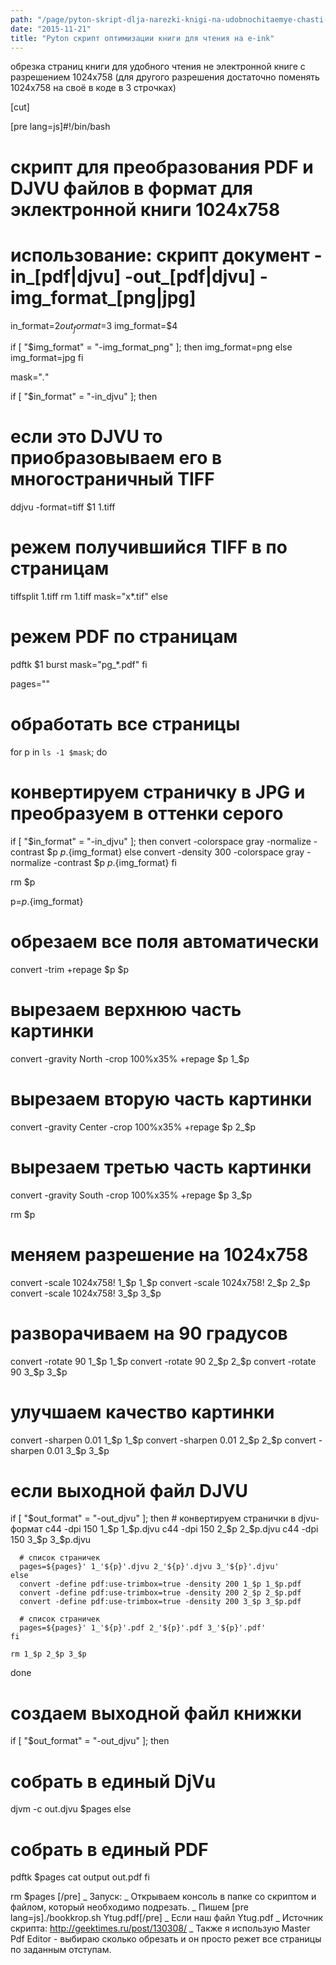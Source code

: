 ```yaml
---
path: "/page/pyton-skript-dlja-narezki-knigi-na-udobnochitaemye-chasti-iz-1-stranicy"
date: "2015-11-21"
title: "Pyton скрипт оптимизации книги для чтения на e-ink"
---
```

обрезка страниц книги для удобного чтения не электронной книге с разрешением 1024х758 (для другого разрешения достаточно поменять 1024х758 на своё в коде в 3 строчках)

[cut]

[pre lang=js]#!/bin/bash
# скрипт для преобразования PDF и DJVU файлов в формат для эклектронной книги 1024х758

# использование: скрипт документ -in_[pdf|djvu] -out_[pdf|djvu] -img_format_[png|jpg]
in_format=$2
out_format=$3
img_format=$4

if [ "$img_format" = "-img_format_png" ];
then
  img_format=png
else
  img_format=jpg
fi

mask="*.*"

if [ "$in_format" = "-in_djvu" ];
then
   # если это DJVU то приобразовываем его в многостраничный TIFF
   ddjvu -format=tiff $1 1.tiff
   # режем получившийся TIFF в по страницам
   tiffsplit 1.tiff
   rm 1.tiff
   mask="x*.tif"
else
   # режем PDF по страницам
   pdftk $1 burst
   mask="pg_*.pdf"
fi

pages=""

# обработать все страницы
for p in `ls -1 $mask`; do

   # конвертируем страничку в JPG и преобразуем в оттенки серого
   if [ "$in_format" = "-in_djvu" ];
   then
      convert -colorspace gray -normalize -contrast $p $p.${img_format}
   else
      convert -density 300 -colorspace gray -normalize -contrast $p $p.${img_format}
   fi

   rm $p

   p=${p}.${img_format}

   # обрезаем все поля автоматически
   convert -trim +repage $p $p
   
   # вырезаем верхнюю часть картинки
   convert -gravity North -crop 100%x35% +repage $p 1_$p
   # вырезаем вторую часть картинки
   convert -gravity Center -crop 100%x35% +repage $p 2_$p
   # вырезаем третью часть картинки
   convert -gravity South -crop 100%x35% +repage $p 3_$p

   rm $p
   
   # меняем разрешение на 1024х758
   convert -scale 1024x758! 1_$p 1_$p
   convert -scale 1024x758! 2_$p 2_$p
   convert -scale 1024x758! 3_$p 3_$p
   
   # разворачиваем на 90 градусов
   convert -rotate 90 1_$p 1_$p
   convert -rotate 90 2_$p 2_$p
   convert -rotate 90 3_$p 3_$p
   
   # улучшаем качество картинки
   convert -sharpen 0.01 1_$p 1_$p
   convert -sharpen 0.01 2_$p 2_$p
   convert -sharpen 0.01 3_$p 3_$p
   
   # если выходной файл DJVU
   if [ "$out_format" = "-out_djvu" ];
   then
      # конвертируем странички в djvu-формат
      c44 -dpi 150 1_$p 1_$p.djvu
      c44 -dpi 150 2_$p 2_$p.djvu
      c44 -dpi 150 3_$p 3_$p.djvu
	  
      # список страничек
      pages=${pages}' 1_'${p}'.djvu 2_'${p}'.djvu 3_'${p}'.djvu'
    else
      convert -define pdf:use-trimbox=true -density 200 1_$p 1_$p.pdf
      convert -define pdf:use-trimbox=true -density 200 2_$p 2_$p.pdf
      convert -define pdf:use-trimbox=true -density 200 3_$p 3_$p.pdf
      
      # список страничек
      pages=${pages}' 1_'${p}'.pdf 2_'${p}'.pdf 3_'${p}'.pdf'
    fi

    rm 1_$p 2_$p 3_$p
done

# создаем выходной файл книжки
if [ "$out_format" = "-out_djvu" ];
then
  # собрать в единый DjVu
  djvm -c out.djvu $pages
else
  # собрать в единый PDF
  pdftk $pages cat output out.pdf
fi

rm $pages
[/pre]
_ Запуск:
_ Открываем консоль в папке со скриптом и файлом, который необходимо подрезать.
_ Пишем [pre lang=js]./bookkrop.sh Ytug.pdf[/pre]
_ Если наш файл Ytug.pdf
_ Источник скрипта: http://geektimes.ru/post/130308/
_ Также я использую Master Pdf Editor - выбираю сколько обрезать и он просто режет все страницы по заданным отступам.